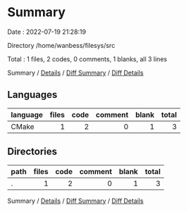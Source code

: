 # Summary

Date : 2022-07-19 21:28:19

Directory /home/wanbess/filesys/src

Total : 1 files,  2 codes, 0 comments, 1 blanks, all 3 lines

Summary / [Details](details.md) / [Diff Summary](diff.md) / [Diff Details](diff-details.md)

## Languages
| language | files | code | comment | blank | total |
| :--- | ---: | ---: | ---: | ---: | ---: |
| CMake | 1 | 2 | 0 | 1 | 3 |

## Directories
| path | files | code | comment | blank | total |
| :--- | ---: | ---: | ---: | ---: | ---: |
| . | 1 | 2 | 0 | 1 | 3 |

Summary / [Details](details.md) / [Diff Summary](diff.md) / [Diff Details](diff-details.md)